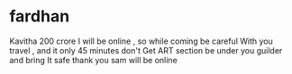# fardhan

Kavitha
200 crore 
I will be online , so while coming be careful 
With you travel , and it only 45 minutes don't 
Get ART section be under you guilder and bring
It safe thank you sam will be online 
